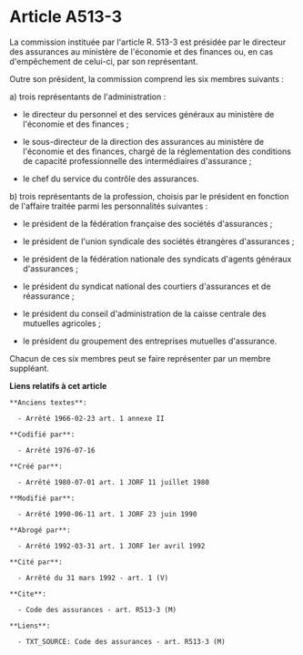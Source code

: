 # Article A513-3

La commission instituée par l'article R. 513-3 est présidée par le directeur des assurances au ministère de l'économie et des
finances ou, en cas d'empêchement de celui-ci, par son représentant.

Outre son président, la commission comprend les six membres suivants :

a) trois représentants de l'administration :

- le directeur du personnel et des services généraux au ministère de l'économie et des finances ;

- le sous-directeur de la direction des assurances au ministère de l'économie et des finances, chargé de la réglementation
des conditions de capacité professionnelle des intermédiaires d'assurance ;

- le chef du service du contrôle des assurances.

b) trois représentants de la profession, choisis par le président en fonction de l'affaire traitée parmi les personnalités
suivantes :

- le président de la fédération française des sociétés d'assurances ;

- le président de l'union syndicale des sociétés étrangères d'assurances ;

- le président de la fédération nationale des syndicats d'agents généraux d'assurances ;

- le président du syndicat national des courtiers d'assurances et de réassurance ;

- le président du conseil d'administration de la caisse centrale des mutuelles agricoles ;

- le président du groupement des entreprises mutuelles d'assurance.

Chacun de ces six membres peut se faire représenter par un membre suppléant.

**Liens relatifs à cet article**

	**Anciens textes**:

	  - Arrêté 1966-02-23 art. 1 annexe II

	**Codifié par**:

	  - Arrêté 1976-07-16

	**Créé par**:

	  - Arrêté 1980-07-01 art. 1 JORF 11 juillet 1980

	**Modifié par**:

	  - Arrêté 1990-06-11 art. 1 JORF 23 juin 1990

	**Abrogé par**:

	  - Arrêté 1992-03-31 art. 1 JORF 1er avril 1992

	**Cité par**:

	  - Arrêté du 31 mars 1992 - art. 1 (V)

	**Cite**:

	  - Code des assurances - art. R513-3 (M)

	**Liens**:

	  - TXT_SOURCE: Code des assurances - art. R513-3 (M)
